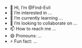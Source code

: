 - 👋 Hi, I’m @Find-Evil
- 👀 I’m interested in ...
- 🌱 I’m currently learning ...
- 💞️ I’m looking to collaborate on ...
- 📫 How to reach me ...
- 😄 Pronouns: ...
- ⚡ Fun fact: ...

<!---
Find-Evil/Find-Evil is a ✨ special ✨ repository because its `README.md` (this file) appears on your GitHub profile.
You can click the Preview link to take a look at your changes.
--->

